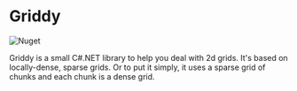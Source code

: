 # Griddy
![Nuget](https://img.shields.io/nuget/dt/Griddy.NET.svg)

Griddy is a small C#.NET library to help you deal with 2d grids. It's based on locally-dense, sparse grids. Or to put it simply, it uses a sparse grid of chunks and each chunk is a dense grid.